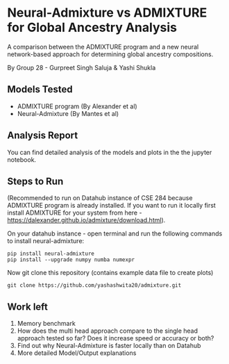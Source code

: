 # Neural-Admixture vs ADMIXTURE for Global Ancestry Analysis

A comparison between the ADMIXTURE program and a new neural network-based approach for determining global ancestry compositions.

By Group 28 - Gurpreet Singh Saluja & Yashi Shukla

## Models Tested

- ADMIXTURE program (By Alexander et al)
- Neural-Admixture (By Mantes et al)

## Analysis Report
You can find detailed analysis of the models and plots in the the jupyter notebook.

## Steps to Run
(Recommended to run on Datahub instance of CSE 284 because ADMIXTURE program is already installed. If you want to run it locally first install ADMIXTURE for your system from here - https://dalexander.github.io/admixture/download.html).

On your datahub instance - open terminal and run the following commands to install neural-admixture:
```shell
pip install neural-admixture
pip install --upgrade numpy numba numexpr
```
Now git clone this repository (contains example data file to create plots)
```shell
git clone https://github.com/yashashwita20/admixture.git
```
## Work left

1. Memory benchmark
2. How does the multi head approach compare to the single head approach tested so far? Does it increase speed or accuracy or both?
3. Find out why Neural-Admixture is faster locally than on Datahub
4. More detailed Model/Output explanations
